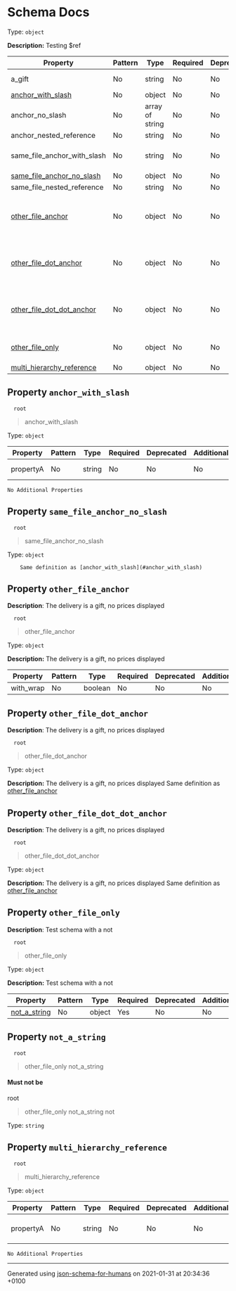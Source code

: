 # Schema Docs

Type: `object`

**Description:** Testing $ref

| Property | Pattern | Type | Required | Deprecated | Additional | Description |
| -------- | ------- | ---- | -------- | ---------- | ---------- | ----------- |
|a_gift|No|string|No|No| No|A gift, or is it?|
| [anchor_with_slash](#anchor_with_slash)|No|object|No|No| No||
|anchor_no_slash|No|array of string|No|No| No|Description for array_def|
|anchor_nested_reference|No|string|No|No| No||
|same_file_anchor_with_slash|No|string|No|No| No|Description for string_def|
| [same_file_anchor_no_slash](#same_file_anchor_no_slash)|No|object|No|No| No||
|same_file_nested_reference|No|string|No|No| No||
| [other_file_anchor](#other_file_anchor)|No|object|No|No| No|The delivery is a gift, no prices displayed|
| [other_file_dot_anchor](#other_file_dot_anchor)|No|object|No|No| No|The delivery is a gift, no prices displayed|
| [other_file_dot_dot_anchor](#other_file_dot_dot_anchor)|No|object|No|No| No|The delivery is a gift, no prices displayed|
| [other_file_only](#other_file_only)|No|object|No|No| No|Test schema with a not|
| [multi_hierarchy_reference](#multi_hierarchy_reference)|No|object|No|No| No||

  ## <a name="anchor_with_slash"></a>Property `anchor_with_slash`

      root
 >   anchor_with_slash

Type: `object`

| Property | Pattern | Type | Required | Deprecated | Additional | Description |
| -------- | ------- | ---- | -------- | ---------- | ---------- | ----------- |
|propertyA|No|string|No|No| No|Description for object_def/items/propertyA|
`No Additional Properties`

  ## <a name="same_file_anchor_no_slash"></a>Property `same_file_anchor_no_slash`

      root
 >   same_file_anchor_no_slash

Type: `object`

        Same definition as [anchor_with_slash](#anchor_with_slash)

  ## <a name="other_file_anchor"></a>Property `other_file_anchor`

  **Description**:  The delivery is a gift, no prices displayed

      root
 >   other_file_anchor

Type: `object`

**Description:** The delivery is a gift, no prices displayed

| Property | Pattern | Type | Required | Deprecated | Additional | Description |
| -------- | ------- | ---- | -------- | ---------- | ---------- | ----------- |
|with_wrap|No|boolean|No|No| No||

  ## <a name="other_file_dot_anchor"></a>Property `other_file_dot_anchor`

  **Description**:  The delivery is a gift, no prices displayed

      root
 >   other_file_dot_anchor

Type: `object`

**Description:** The delivery is a gift, no prices displayed
        Same definition as [other_file_anchor](#other_file_anchor)

  ## <a name="other_file_dot_dot_anchor"></a>Property `other_file_dot_dot_anchor`

  **Description**:  The delivery is a gift, no prices displayed

      root
 >   other_file_dot_dot_anchor

Type: `object`

**Description:** The delivery is a gift, no prices displayed
        Same definition as [other_file_anchor](#other_file_anchor)

  ## <a name="other_file_only"></a>Property `other_file_only`

  **Description**:  Test schema with a not

      root
 >   other_file_only

Type: `object`

**Description:** Test schema with a not

| Property | Pattern | Type | Required | Deprecated | Additional | Description |
| -------- | ------- | ---- | -------- | ---------- | ---------- | ----------- |
| [not_a_string](#other_file_only_not_a_string)|No|object|Yes|No| No||

  ## <a name="other_file_only_not_a_string"></a>Property `not_a_string`

      root
 >   other_file_only
 >   not_a_string

#### Must **not** be
  root
 >   other_file_only
 >   not_a_string
 >   not

Type: `string`

  ## <a name="multi_hierarchy_reference"></a>Property `multi_hierarchy_reference`

      root
 >   multi_hierarchy_reference

Type: `object`

| Property | Pattern | Type | Required | Deprecated | Additional | Description |
| -------- | ------- | ---- | -------- | ---------- | ---------- | ----------- |
|propertyA|No|string|No|No| No|Contents of propertyA in final.json|
`No Additional Properties`

----------------------------------------------------------------------------------------------------------------------------
Generated using [json-schema-for-humans](https://github.com/coveooss/json-schema-for-humans) on 2021-01-31 at 20:34:36 +0100